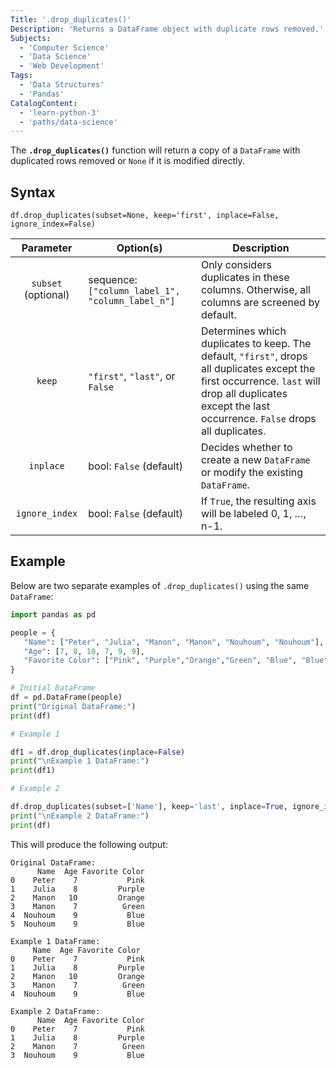 ```yaml
---
Title: '.drop_duplicates()'
Description: 'Returns a DataFrame object with duplicate rows removed.'
Subjects:
  - 'Computer Science'
  - 'Data Science'
  - 'Web Development'
Tags:
  - 'Data Structures'
  - 'Pandas'
CatalogContent:
  - 'learn-python-3'
  - 'paths/data-science'
---
```


The **`.drop_duplicates()`** function will return a copy of a `DataFrame` with duplicated rows removed or `None` if it is modified directly.

## Syntax

```pseudo
df.drop_duplicates(subset=None, keep='first', inplace=False, ignore_index=False)
```

|      Parameter      | Option(s)                                        | Description                                                                                                                                                                                              |
| :-----------------: | ------------------------------------------------ | -------------------------------------------------------------------------------------------------------------------------------------------------------------------------------------------------------- |
| `subset` (optional) | sequence: `["column_label_1", "column_label_n"]` | Only considers duplicates in these columns. Otherwise, all columns are screened by default.                                                                                                              |
|       `keep`        | `"first"`, `"last"`, or `False`                  | Determines which duplicates to keep. The default, `"first"`, drops all duplicates except the first occurrence. `last` will drop all duplicates except the last occurrence. `False` drops all duplicates. |
| `inplace` | bool: `False` (default) | Decides whether to create a new `DataFrame` or modify the existing `DataFrame`. |
| `ignore_index` | bool: `False` (default) | If `True`, the resulting axis will be labeled 0, 1, …, n-1. |

## Example

Below are two separate examples of `.drop_duplicates()` using the same `DataFrame`:

```py
import pandas as pd

people = {
   "Name": ["Peter", "Julia", "Manon", "Manon", "Nouhoum", "Nouhoum"],
   "Age": [7, 8, 10, 7, 9, 9],
   "Favorite Color": ["Pink", "Purple","Orange","Green", "Blue", "Blue"]
}

# Initial DataFrame
df = pd.DataFrame(people)
print("Original DataFrame:")
print(df)

# Example 1

df1 = df.drop_duplicates(inplace=False)
print("\nExample 1 DataFrame:")
print(df1)

# Example 2

df.drop_duplicates(subset=['Name'], keep='last', inplace=True, ignore_index=True)
print("\nExample 2 DataFrame:")
print(df)
```

This will produce the following output:

```shell
Original DataFrame:
      Name  Age Favorite Color
0    Peter    7           Pink
1    Julia    8         Purple
2    Manon   10         Orange
3    Manon    7          Green
4  Nouhoum    9           Blue
5  Nouhoum    9           Blue

Example 1 DataFrame:
     Name  Age Favorite Color
0    Peter    7           Pink
1    Julia    8         Purple
2    Manon   10         Orange
3    Manon    7          Green
4  Nouhoum    9           Blue

Example 2 DataFrame:
      Name  Age Favorite Color
0    Peter    7           Pink
1    Julia    8         Purple
2    Manon    7          Green
3  Nouhoum    9           Blue
```
